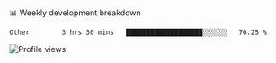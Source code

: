 📊 Weekly development breakdown
<!--START_SECTION:waka-->

```text
Other        3 hrs 30 mins   ███████████████████░░░░░░   76.25 %
```

<!--END_SECTION:waka-->

<img src="https://gpvc.arturio.dev/iqbalfasri" alt="Profile views"/>
